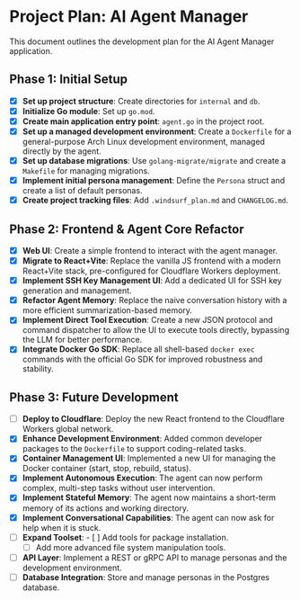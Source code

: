 # Project Plan: AI Agent Manager

This document outlines the development plan for the AI Agent Manager application.

## Phase 1: Initial Setup

- [x] **Set up project structure**: Create directories for `internal` and `db`.
- [x] **Initialize Go module**: Set up `go.mod`.
- [x] **Create main application entry point**: `agent.go` in the project root.
- [x] **Set up a managed development environment**: Create a `Dockerfile` for a general-purpose Arch Linux development environment, managed directly by the agent.
- [x] **Set up database migrations**: Use `golang-migrate/migrate` and create a `Makefile` for managing migrations.
- [x] **Implement initial persona management**: Define the `Persona` struct and create a list of default personas.
- [x] **Create project tracking files**: Add `.windsurf_plan.md` and `CHANGELOG.md`.

## Phase 2: Frontend & Agent Core Refactor

- [x] **Web UI**: Create a simple frontend to interact with the agent manager.
- [x] **Migrate to React+Vite**: Replace the vanilla JS frontend with a modern React+Vite stack, pre-configured for Cloudflare Workers deployment.
- [x] **Implement SSH Key Management UI**: Add a dedicated UI for SSH key generation and management.
- [x] **Refactor Agent Memory**: Replace the naive conversation history with a more efficient summarization-based memory.
- [x] **Implement Direct Tool Execution**: Create a new JSON protocol and command dispatcher to allow the UI to execute tools directly, bypassing the LLM for better performance.
- [x] **Integrate Docker Go SDK**: Replace all shell-based `docker exec` commands with the official Go SDK for improved robustness and stability.

## Phase 3: Future Development

- [ ] **Deploy to Cloudflare**: Deploy the new React frontend to the Cloudflare Workers global network.
- [x] **Enhance Development Environment**: Added common developer packages to the `Dockerfile` to support coding-related tasks.
- [x] **Container Management UI**: Implemented a new UI for managing the Docker container (start, stop, rebuild, status).
- [x] **Implement Autonomous Execution**: The agent can now perform complex, multi-step tasks without user intervention.
- [x] **Implement Stateful Memory**: The agent now maintains a short-term memory of its actions and working directory.
- [x] **Implement Conversational Capabilities**: The agent can now ask for help when it is stuck.
- [ ] **Expand Toolset**:
        - [ ] Add tools for package installation.
    - [ ] Add more advanced file system manipulation tools.
- [ ] **API Layer**: Implement a REST or gRPC API to manage personas and the development environment.
- [ ] **Database Integration**: Store and manage personas in the Postgres database.
